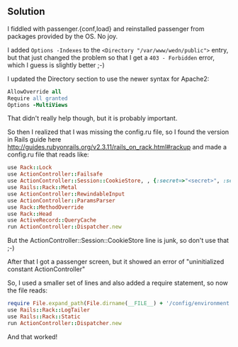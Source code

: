 

## Solution

I fiddled with passenger.{conf,load} and reinstalled passenger from packages provided by the OS.  No joy.

I added `Options -Indexes` to the `<Directory "/var/www/wedn/public">` entry, but that just changed the problem so that I get a `403 - Forbidden` error, which I guess is slightly better ;-)

I updated the Directory section to use the newer syntax for Apache2:

```Apache
AllowOverride all
Require all granted
Options -MultiViews
```

That didn't really help though, but it is probably important.

So then I realized that I was missing the config.ru file, so I found the version in Rails guide here http://guides.rubyonrails.org/v2.3.11/rails_on_rack.html#rackup and made a config.ru file that reads like:

```ruby
use Rack::Lock
use ActionController::Failsafe
use ActionController::Session::CookieStore, , {:secret=>"<secret>", :session_key=>"_<app>_session"}
use Rails::Rack::Metal
use ActionController::RewindableInput
use ActionController::ParamsParser
use Rack::MethodOverride
use Rack::Head
use ActiveRecord::QueryCache
run ActionController::Dispatcher.new
```

But the ActionController::Session::CookieStore line is junk, so don't use that ;-)

After that I got a passenger screen, but it showed an error of "uninitialized constant ActionController"

So, I used a smaller set of lines and also added a require statement, so now the file reads:

```ruby
require File.expand_path(File.dirname(__FILE__) + '/config/environment')
use Rails::Rack::LogTailer
use Rails::Rack::Static
run ActionController::Dispatcher.new
```

And that worked!
